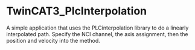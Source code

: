 # TwinCAT3_PlcInterpolation
A simple application that uses the PLCinterpolation library to do a linearly interpolated path. Specify the NCI channel, the axis assignment, then the position and velocity into the method.
